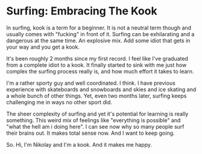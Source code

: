 # Surfing: Embracing The Kook

In surfing, kook is a term for a beginner. It is not a neutral term though and
usually comes with "fucking" in front of it. Surfing can be exhilarating and a
dangerous at the same time. An explosive mix. Add some idiot that gets in your
way and you get a kook.

It's been roughly 2 months since my first record. I feel like I've graduated
from a complete idiot to a kook. It finally started to sink with me just how
complex the surfing process really is, and how much effort it takes to learn.

I'm a rather sporty guy and well coordinated. I think. I have previous experience
with skateboards and snowboards and skies and ice skating and a whole bunch of
other things. Yet, even two months later, surfing keeps challenging me in ways
no other sport did.

The sheer complexity of surfing and yet it's potential for learning is really
something. This weird mix of feelings like "everything is possible" and "what
the hell am i doing here". I can see now why so many people surf their brains out.
It makes total sense now. And I want to keep going.

So. Hi, I'm Nikolay and I'm a kook. And it makes me happy.
